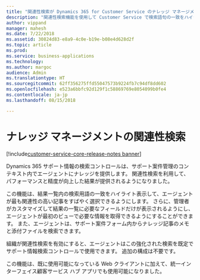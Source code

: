 ```yaml
---
title: "関連性検索が Dynamics 365 for Customer Service のナレッジ マネージメントでどのように動作するかの確認"
description: "関連性検索機能を使用して Customer Service で検索語句の一致をハイライト表示すると、エージェントが最も関連性の高い記事をすばやく選択するのにどのように役立つかを理解します"
author: vippand
manager: mahesh
ms.date: 7/22/2018
ms.assetid: 30824d83-e8a9-4c0e-b19e-b08e4d628d2f
ms.topic: article
ms.prod: 
ms.service: business-applications
ms.technology: 
ms.author: margoc
audience: Admin
ms.translationtype: HT
ms.sourcegitcommit: 62ff356275ffd55047573b9224fb7c94df8dd602
ms.openlocfilehash: e523a6bbfc92d129f1c58869769e8054099b0fe4
ms.contentlocale: ja-jp
ms.lasthandoff: 08/15/2018

---
```

#  <a name="relevance-search-for-knowledge-management"></a>ナレッジ マネージメントの関連性検索 

[!include[customer-service-core-release-notes banner](../../includes/customer-service-core-release-notes.md)]




Dynamics 365 サポート情報の検索コントロールは、サポート案件管理のコンテキスト内でエージェントにナレッジを提供します。 関連性検索を利用して、パフォーマンスと精度が向上した結果が提供されるようになりました。 

この機能は、結果一覧内の検索用語の一致をハイライト表示して、エージェントが最も関連性の高い記事をすばやく選択できるようにします。 さらに、管理者がカスタマイズして結果の一覧に必要なフィールドだけが表示されるようにし、エージェントが最初のビューで必要な情報を取得できるようにすることができます。 また、エージェントは、サポート案件フォーム内からナレッジ記事のメモと添付ファイルを検索できます。 

組織が関連性検索を有効にすると、エージェントはこの強化された検索を既定でサポート情報検索コントロールで使用できます。 追加の構成は不要です。

この機能は、既に使用可能になっている Web クライアントに加えて、統一インターフェイス顧客サービス ハブ アプリでも使用可能になりました。
 

